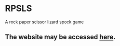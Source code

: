 # RPSLS
A rock paper scissor lizard spock game

## The website may be accessed [here](https://czaplickijakub.github.io/QRPS/).